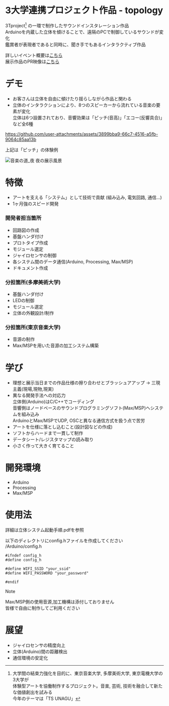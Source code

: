 # 3大学連携プロジェクト作品 - topology
3Tproject[^*1] の一環で制作したサウンドインスタレーション作品  
Arduinoを内蔵した立体を傾けることで、遠隔のPCで制御しているサウンドが変化  
鑑賞者が表現者であると同時に、聞き手でもあるインタラクティブ作品  

[^*1]: 大学間の結束力強化を目的に、東京音楽大学, 多摩美術大学, 東京電機大学の3大学が  
体験型アートを協働制作するプロジェクト。音楽, 芸術, 技術を融合して新たな価値創出を試みる  
今年のテーマは「TS UNAGU」  

詳しいイベント概要は[こちら](https://www.tokyo-ondai.ac.jp/information/43227.php)  
展示作品のPR映像は[こちら](https://www.instagram.com/reel/DHa6gJnh3G4/?utm_source=ig_web_copy_link&igsh=MzRlODBiNWFlZA==)

# デモ
* お客さんは立体を自由に傾けたり揺らしながら作品と関わる
* 立体のインタラクションにより、8つのスピーカーから流れている音楽の要素が変化  
立体は6つ設置されており、音響効果は「ピッチ(音高)」「エコー(反響具合)」など全6種



https://github.com/user-attachments/assets/3899bba9-66c7-4516-a5fb-9064c85aa13b



上記は「ピッチ」の体験例

![音楽の道_夜](https://github.com/user-attachments/assets/ad9215d0-77c3-42e7-8170-cc3ca1718776)
夜の展示風景

# 特徴
* アートを支える「システム」として技術で貢献 (組み込み, 電気回路, 通信…)
* 1ヶ月強のスピード開発

### 開発者担当箇所
* 回路図の作成
* 基盤ハンダ付け
* プロトタイプ作成
* モジュール選定
* ジャイロセンサの制御
* 各システム間のデータ通信(Arduino, Processing, Max/MSP)
* ドキュメント作成

### 分担箇所(多摩美術大学)
* 基盤ハンダ付け
* LEDの制御
* モジュール選定
* 立体の外観設計/制作

### 分担箇所(東京音楽大学)
* 音源の制作
* Max/MSPを用いた音源の加工システム構築

# 学び
* 理想と展示当日までの作品仕様の擦り合わせとブラッシュアアップ -> 三現主義(現場,現物,現実)
* 異なる開発手法への対応力  
立体側(Arduino)はC/C++でコーディング  
音響側はノードベースのサウンドプログラミングソフト(Max/MSP)へシステムを組み込み  
ArduinoとMax/MSPでUDP, OSCと異なる通信方式を扱う点で苦労  
* アートを仕様に落とし込むこと(設計図などの作成)
* ソフトからハードまで一貫して制作
* データシート/レジスタマップの読み取り
* 小さく作って大きく育てること

# 開発環境
* Arduino
* Processing
* Max/MSP

# 使用法
詳細は立体システム起動手順.pdfを参照

以下のディレクトリにconfig.hファイルを作成してください  
/Arduino/config.h
```
#ifndef config_h
#define config_h

#define WIFI_SSID "your_ssid"
#define WIFI_PASSWORD "your_password"

#endif
```
> [!NOTE]
> Max/MSP側の使用音源,加工機構は添付しておりません  
> 皆様で自由に制作してご利用ください

# 展望
* ジャイロセンサの精度向上
* 立体(Arduino)間の距離検出
* 通信環境の安定化
